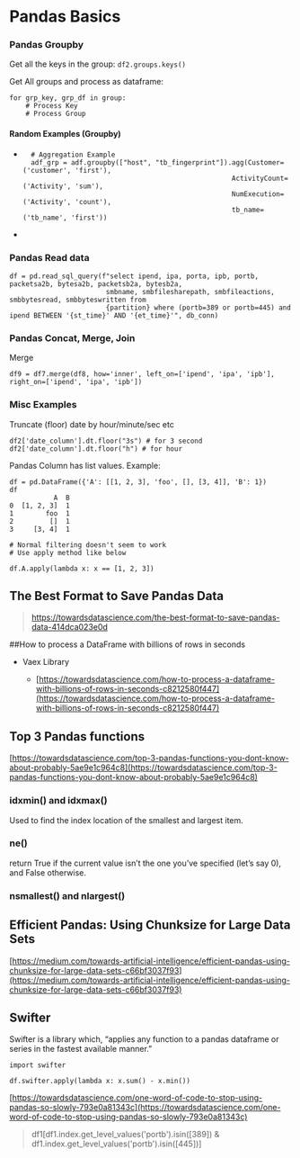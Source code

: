 
# Pandas Basics

### Pandas Groupby

Get all the keys in the group:
```df2.groups.keys()```

Get All groups and process as dataframe:
```
for grp_key, grp_df in group:
    # Process Key
    # Process Group
```

#### Random Examples (Groupby)

*       
        # Aggregation Example
        adf_grp = adf.groupby(["host", "tb_fingerprint"]).agg(Customer=('customer', 'first'),
                                                          ActivityCount=('Activity', 'sum'),
                                                          NumExecution=('Activity', 'count'),
                                                          tb_name=('tb_name', 'first'))
* 
        
        
### Pandas Read data

```
df = pd.read_sql_query(f"select ipend, ipa, porta, ipb, portb, packetsa2b, bytesa2b, packetsb2a, bytesb2a, 
                        smbname, smbfilesharepath, smbfileactions, smbbytesread, smbbyteswritten from 
                        {partition} where (portb=389 or portb=445) and ipend BETWEEN '{st_time}' AND '{et_time}'", db_conn)
```

### Pandas Concat, Merge, Join
Merge
```
df9 = df7.merge(df8, how='inner', left_on=['ipend', 'ipa', 'ipb'], right_on=['ipend', 'ipa', 'ipb'])
```

### Misc Examples

Truncate (floor) date by hour/minute/sec etc
```
df2['date_column'].dt.floor("3s") # for 3 second
df2['date_column'].dt.floor("h") # for hour
```

Pandas Column has list values.
Example:
```
df = pd.DataFrame({'A': [[1, 2, 3], 'foo', [], [3, 4]], 'B': 1})
df
           A  B
0  [1, 2, 3]  1
1        foo  1
2         []  1
3     [3, 4]  1

# Normal filtering doesn't seem to work
# Use apply method like below

df.A.apply(lambda x: x == [1, 2, 3])

```

## The Best Format to Save Pandas Data

> https://towardsdatascience.com/the-best-format-to-save-pandas-data-414dca023e0d

##How to process a DataFrame with billions of rows in seconds
* Vaex Library

    * [https://towardsdatascience.com/how-to-process-a-dataframe-with-billions-of-rows-in-seconds-c8212580f447](https://towardsdatascience.com/how-to-process-a-dataframe-with-billions-of-rows-in-seconds-c8212580f447)


## Top 3 Pandas functions
[https://towardsdatascience.com/top-3-pandas-functions-you-dont-know-about-probably-5ae9e1c964c8](https://towardsdatascience.com/top-3-pandas-functions-you-dont-know-about-probably-5ae9e1c964c8)

### idxmin() and idxmax()
Used to find the index location of the smallest and largest item.

### ne()
return True if the current value isn’t the one you’ve specified (let’s say 0), and False otherwise.

### nsmallest() and nlargest()



## Efficient Pandas: Using Chunksize for Large Data Sets

[https://medium.com/towards-artificial-intelligence/efficient-pandas-using-chunksize-for-large-data-sets-c66bf3037f93](https://medium.com/towards-artificial-intelligence/efficient-pandas-using-chunksize-for-large-data-sets-c66bf3037f93)


## Swifter

Swifter is a library which, “applies any function to a pandas dataframe or series in the fastest available manner.”

```import pandas as pd
import swifter

df.swifter.apply(lambda x: x.sum() - x.min())
```
[https://towardsdatascience.com/one-word-of-code-to-stop-using-pandas-so-slowly-793e0a81343c](https://towardsdatascience.com/one-word-of-code-to-stop-using-pandas-so-slowly-793e0a81343c)



> df1[df1.index.get_level_values('portb').isin([389]) & df1.index.get_level_values('portb').isin([445])]
